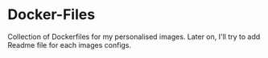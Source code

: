 # Docker-Files
Collection of Dockerfiles for my personalised images.
Later on, I'll try to add Readme file for each images configs.
